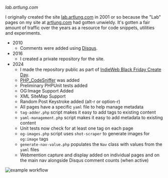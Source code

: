 *lab.artlung.com*

I originally created the site [lab.artlung.com](https://lab.artlung.com) in 2001 or so because the "Lab" pages on my site at [artlung.com](https://artlung.com) had gotten unwieldy. It's gotten a fair amount of traffic over the years as a resource for code snippets, utilities and experiments.

* 2010
  * Comments were added using [Disqus](https://disqus.com).
* 2016 
  * I created a private repository for the site.
* 2024 
  * I made the repository public as part of [IndieWeb Black Friday Create Day](https://indieweb.org/events/2024-black-friday-create-day).
  * [PHP_CodeSniffer](https://github.com/squizlabs/PHP_CodeSniffer) was added
  * Preliminary PHPUnit tests added
  * OG:Image Support Added
  * XML SiteMap Support
  * Random Post Keystroke added (alt-r or option-r)
  * All pages have a specific `yaml` file to help manage metadata
  * `tag-adder.php` script makes it easy to add tags to existing content
  * `yaml-management.php` script makes it easy to add metadata to existing content
  * Unit tests now check for at least one tag on each page
  * `og-images.php` script uses `shot-scraper` to generate images for `og:image` tags
  * `generate-nav-value.php` populates the `Nav` class with values from the `yaml` files
  * Webmention capture and display added on individual pages and on the main nav alongside Disqus comment counts (when active)


![example workflow](https://github.com/artlung/lab.artlung.com/actions/workflows/ci.yml/badge.svg)
